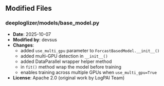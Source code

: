 ## Modified Files

### deeploglizer/models/base_model.py
- **Date**: 2025-10-07
- **Modified by**: devsus
- **Changes**:
  - added `use_multi_gpu` parameter to `ForcastBasedModel.__init__()` 
  - added multi-GPU detection in `__init__()`
  - added DataParallel wrapper helper method
  - in `fit()` method wrap the model before training
  - enables training across multiple GPUs when `use_multi_gpu=True`
- **License**: Apache 2.0 (original work by LogPAI Team)
